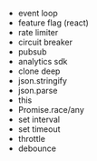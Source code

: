 - event loop
- feature flag (react)
- rate limiter
- circuit breaker
- pubsub
- analytics sdk
- clone deep
- json.stringify
- json.parse
- this
- Promise.race/any
- set interval
- set timeout
- throttle
- debounce
